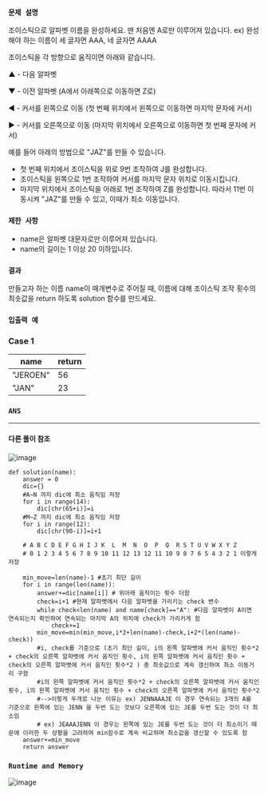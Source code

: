 ### `문제 설명`

조이스틱으로 알파벳 이름을 완성하세요. 맨 처음엔 A로만 이루어져 있습니다.
ex) 완성해야 하는 이름이 세 글자면 AAA, 네 글자면 AAAA

조이스틱을 각 방향으로 움직이면 아래와 같습니다.

▲ - 다음 알파벳

▼ - 이전 알파벳 (A에서 아래쪽으로 이동하면 Z로)

◀ - 커서를 왼쪽으로 이동 (첫 번째 위치에서 왼쪽으로 이동하면 마지막 문자에 커서)

▶ - 커서를 오른쪽으로 이동 (마지막 위치에서 오른쪽으로 이동하면 첫 번째 문자에 커서)

예를 들어 아래의 방법으로 "JAZ"를 만들 수 있습니다.

- 첫 번째 위치에서 조이스틱을 위로 9번 조작하여 J를 완성합니다.
- 조이스틱을 왼쪽으로 1번 조작하여 커서를 마지막 문자 위치로 이동시킵니다.
- 마지막 위치에서 조이스틱을 아래로 1번 조작하여 Z를 완성합니다.
따라서 11번 이동시켜 "JAZ"를 만들 수 있고, 이때가 최소 이동입니다.

### `제한 사항`

- name은 알파벳 대문자로만 이루어져 있습니다.
- name의 길이는 1 이상 20 이하입니다.

### `결과`

만들고자 하는 이름 name이 매개변수로 주어질 때, 이름에 대해 조이스틱 조작 횟수의 최솟값을 return 하도록 solution 함수를 만드세요.

### `입출력 예`
### Case 1
|name|return|
|---|---|
|"JEROEN"|56|
|"JAN"|23|

### `ANS`

----

#### 다른 풀이 참조

####
![image](https://user-images.githubusercontent.com/106041072/236861156-efac1efc-d67c-44b0-ae9f-59a9d6bf0e67.png)

```
def solution(name):
    answer = 0
    dic={}
    #A~N 까지 dic에 최소 움직임 저장 
    for i in range(14):
        dic[chr(65+i)]=i
    #M~Z 까지 dic에 최소 움직임 저장
    for i in range(12):
        dic[chr(90-i)]=i+1
    
    # A B C D E F G H I J K  L  M  N  O  P  Q  R S T U V W X Y Z
    # 0 1 2 3 4 5 6 7 8 9 10 11 12 13 12 11 10 9 8 7 6 5 4 3 2 1 이렇게 저장
        
    min_move=len(name)-1 #초기 최단 길이
    for i in range(len(name)):
        answer+=dic[name[i]] # 위아래 움직이는 횟수 더함
        check=i+1 #현재 알파벳에서 다음 알파벳을 가리키는 check 변수
        while check<len(name) and name[check]=="A": #다음 알파벳이 A이면 연속되는지 확인하여 연속되는 마지막 A의 위치에 check가 가리키게 함
            check+=1
        min_move=min(min_move,i*2+len(name)-check,i+2*(len(name)-check)) 
        #i, check를 기준으로 (초기 최단 길이, i의 왼쪽 알파벳에 커서 움직인 횟수*2 + check의 오른쪽 알파벳에 커서 움직인 횟수, i의 왼쪽 알파벳에 커서 움직인 횟수 + check의 오른쪽 알파벳에 커서 움직인 횟수*2 ) 중 최솟값으로 계속 갱신하여 최소 이동거리 구함
        #i의 왼쪽 알파벳에 커서 움직인 횟수*2 + check의 오른쪽 알파벳에 커서 움직인 횟수, i의 왼쪽 알파벳에 커서 움직인 횟수 + check의 오른쪽 알파벳에 커서 움직인 횟수*2 
        #-->이렇게 두개로 나눈 이유는 ex) JENNAAAJE 이 경우 연속되는 3개의 A를 기준으로 왼쪽에 있는 JENN 을 두번 도는 것보다 오른쪽에 있는 JE를 두번 도는 것이 더 최소임
        # ex) JEAAAJENN 이 경우는 왼쪽에 있는 JE를 두번 도는 것이 더 최소이기 때문에 이러한 두 상황을 고려하여 min함수로 계속 비교하며 최소값을 갱신할 수 있도록 함
    answer+=min_move 
    return answer            
```

### `Runtime and Memory`

![image](https://user-images.githubusercontent.com/106041072/236861227-fabed9b7-2741-428a-899a-8e053ba48ad2.png)
